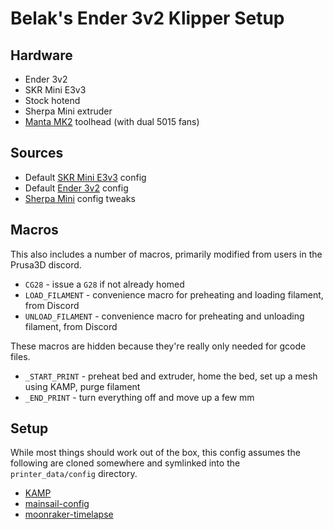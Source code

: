 # Belak's Ender 3v2 Klipper Setup

## Hardware

- Ender 3v2
- SKR Mini E3v3
- Stock hotend
- Sherpa Mini extruder
- [Manta MK2](https://www.printables.com/model/169137-manta-mk2-duct-tool-head-system) toolhead (with dual 5015 fans)

## Sources

- Default [SKR Mini E3v3](https://github.com/Klipper3d/klipper/blob/master/config/generic-bigtreetech-skr-mini-e3-v3.0.cfg) config
- Default [Ender 3v2](https://github.com/Klipper3d/klipper/blob/master/config/printer-creality-ender3-v2-2020.cfg) config
- [Sherpa Mini](https://github.com/Annex-Engineering/Sherpa_Mini-Extruder/blob/master/Klipper_Config_Block.txt) config tweaks

## Macros

This also includes a number of macros, primarily modified from users in the Prusa3D discord.

- `CG28` - issue a `G28` if not already homed
- `LOAD_FILAMENT` - convenience macro for preheating and loading filament, from Discord
- `UNLOAD_FILAMENT` - convenience macro for preheating and unloading filament, from Discord

These macros are hidden because they're really only needed for gcode files.

- `_START_PRINT` - preheat bed and extruder, home the bed, set up a mesh using KAMP, purge filament
- `_END_PRINT` - turn everything off and move up a few mm

## Setup

While most things should work out of the box, this config assumes the following are cloned somewhere and symlinked into the `printer_data/config` directory.

- [KAMP](https://github.com/kyleisah/Klipper-Adaptive-Meshing-Purging)
- [mainsail-config](https://github.com/mainsail-crew/mainsail-config)
- [moonraker-timelapse](https://github.com/mainsail-crew/moonraker-timelapse)
